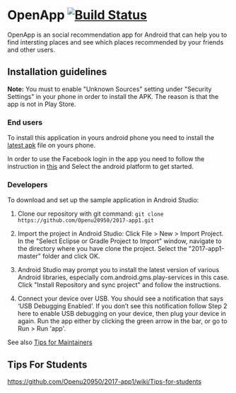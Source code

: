 # OpenApp [![Build Status](https://travis-ci.com/Openu20950/OpenApp.svg?token=PQrEfnoMbHXxzcgKUEQH&branch=master)](https://travis-ci.com/Openu20950/OpenApp)

OpenApp is an social recommendation app for Android that can help you to find intersting places and see which places recommended by your friends and other users.

## Installation guidelines

**Note:** You must to enable "Unknown Sources" setting under "Security Settings" in your phone in order to install the APK. The reason is that the app is not in Play Store.

### End users
To install this application in yours android phone you need to install the [latest apk](https://github.com/Openu20950/2017-app1/releases) file on yours phone.
  
In order to use the Facebook login in the app you need to follow the instruction in [this](https://developers.facebook.com/quickstarts/) and Select the android platform to get started. 
  
### Developers
To download and set up the sample application in Android Studio:

1) Clone our repository with git command:
`git clone https://github.com/Openu20950/2017-app1.git`

2) Import the project in Android Studio:
Click File > New > Import Project.
In the "Select Eclipse or Gradle Project to Import" window, navigate to the directory where you have clone the project. 
Select the "2017-app1-master" folder and click OK.

3) Android Studio may prompt you to install the latest version of various Android libraries, especially com.android.gms.play-services in   this case. Click "Install Repository and sync project" and follow the instructions.

4) Connect your device over USB. You should see a notification that says ‘USB Debugging Enabled’. 
If you don’t see this notification follow Step 2 here to enable USB debugging on your device, then plug your device in again.
Run the app either by clicking the green arrow in the bar, or go to Run > Run 'app'. 

See also [Tips for Maintainers](https://github.com/Openu20950/2017-app1/wiki/Tips-for-maintainers)

## Tips For Students 

https://github.com/Openu20950/2017-app1/wiki/Tips-for-students
